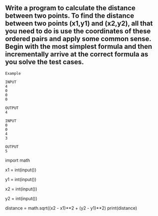## Write a program to calculate the distance between two points. To find the distance between two points (x1,y1) and (x2,y2), all that you need to do is use the coordinates of these ordered pairs and apply some common sense. Begin with the most simplest formula and then incrementally arrive at the correct formula as you solve the test cases.

```
Example 

INPUT 
4
0
0
0

OUTPUT
4

```


```
INPUT 
0
0
4
3

OUTPUT
5

```

import math

x1 = int(input())  

y1 = int(input())  

x2 = int(input())

y2 = int(input())

distance = math.sqrt((x2 - x1)**2 + (y2 - y1)**2)
print(distance)
